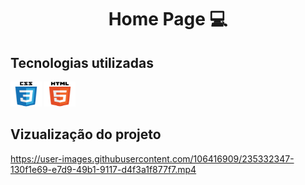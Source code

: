 <h1 align="center"> Home Page 💻 </h1>

<h2> Tecnologias utilizadas </h2>
<div>
 <img src="https://raw.githubusercontent.com/devicons/devicon/master/icons/css3/css3-original-wordmark.svg" alt="css3" width="50" height="40"/> </a> 
<img src="https://raw.githubusercontent.com/devicons/devicon/master/icons/html5/html5-original-wordmark.svg" alt="html5" width="50" height="40"/> </a> 
</div>

<h2> Vizualização do projeto </h2>



https://user-images.githubusercontent.com/106416909/235332347-130f1e69-e7d9-49b1-9117-d4f3a1f877f7.mp4

